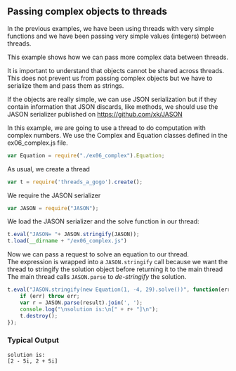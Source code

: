## Passing complex objects to threads

In the previous examples, we have been using threads with very simple functions and 
we have been passing very simple values (integers) between threads.

This example shows how we can pass more complex data between threads.

It is important to understand that objects cannot be shared across threads. 
This does not prevent us from passing complex objects but we have to serialize them
and pass them as strings. 

If the objects are really simple, we can use JSON serialization but if they contain 
information that JSON discards, like methods, we should use the JASON serializer
published on https://github.com/xk/JASON

In this example, we are going to use a thread to do computation with complex numbers.
We use the Complex and Equation classes defined in the ex06_complex.js file.

``` javascript
var Equation = require("./ex06_complex").Equation;
```

As usual, we create a thread

``` javascript
var t = require('threads_a_gogo').create();
```

We require the JASON serializer

``` javascript
var JASON = require("JASON");
```

We load the JASON serializer and the solve function in our thread:

``` javascript
t.eval("JASON= "+ JASON.stringify(JASON));
t.load(__dirname + "/ex06_complex.js")
```

Now we can pass a request to solve an equation to our thread.  
The expression is wrapped into a `JASON.stringify` call because we want the thread
to stringify the solution object before returning it to the main thread
The main thread calls `JASON.parse` to _de-stringify_ the solution. 

``` javascript
t.eval("JASON.stringify(new Equation(1, -4, 29).solve())", function(err, result) {
	if (err) throw err;
	var r = JASON.parse(result).join(', ');
	console.log("\nsolution is:\n[" + r+ "]\n");
	t.destroy();
});
```

### Typical Output

```
solution is:
[2 - 5i, 2 + 5i]
```
